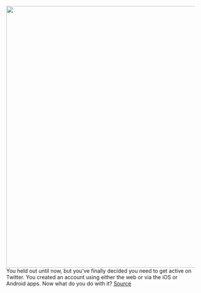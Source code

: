 <img src='https://cdn.vox-cdn.com/thumbor/Nx6LTiNpVpoOYpLD8xNUJHiYpiQ=/0x0:900x417/1200x800/filters:focal(378x137:522x281)/cdn.vox-cdn.com/uploads/chorus_image/image/66490067/Twitter-block.0.0.jpg' width='700px' /><br/>
You held out until now, but you've finally decided you need to get active on Twitter. You created an account using either the web or via the iOS or Android apps. Now what do you do with it?
<a href='https://www.theverge.com/2020/3/12/21175491/twitter-basics-tweet-how-to-find-people-topics-trending-profile'> Source <a/>
